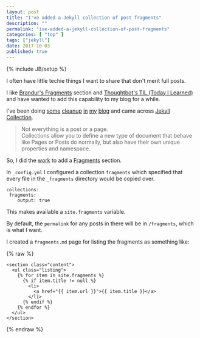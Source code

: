 ```yaml
---
layout: post
title: "I've added a Jekyll collection of post fragments"
description: ""
permalink: "ive-added-a-jekyll-collection-of-post-fragments"
categories: [ "top" ]
tags: ["jekyll"]
date: 2017-10-03
published: true
---
```

{% include JB/setup %}

I often have little techie things I want to share that don't merit full posts.

I like [Brandur's Fragments](https://brandur.org/fragments) section and
[Thoughtbot's TIL (Today I Learned)](https://github.com/thoughtbot/til) and
have wanted to add this capability to my blog for a while.

I've been doing [some](https://github.com/bf4/bf4.github.com/commit/891d407fe30855bd5b69080954ff200a2a08b828)
[cleanup](https://github.com/bf4/bf4.github.com/pull/14)
[in](https://github.com/bf4/bf4.github.com/pull/15)
[my](https://github.com/bf4/bf4.github.com/pull/17)
[blog](https://github.com/bf4/bf4.github.com/pull/18)
and came across [Jekyll Collection](https://jekyllrb.com/docs/collections/).

<blockquote>
 Not everything is a post or a page.<br>
 Collections allow you to define a new type of document that behave like Pages or Posts do normally,
 but also have their own unique properties and namespace.
</blockquote>

So, I did the [work](https://github.com/bf4/bf4.github.com/pull/19/files)
to add a <a href="{{ BASE_PATH }}fragments">Fragments</a> section.

In `_config.yml` I configured a collection `fragments` which specified that every file in the
`_fragments` directory would be copied over.

```plain
collections:
 fragments:
    output: true
```

This makes available a `site.fragments` variable.

By default, the `permalink` for any posts in there will be in `/fragments`, which is what I want.

I created a `fragments.md` page for listing the fragments as something like:

{% raw %}
```plain
<section class="content">
  <ul class="listing">
    {% for item in site.fragments %}
      {% if item.title != null %}
        <li>
          <a href="{{ item.url }}">{{ item.title }}</a>
        </li>
      {% endif %}
    {% endfor %}
  </ul>
</section>
```
{% endraw %}
